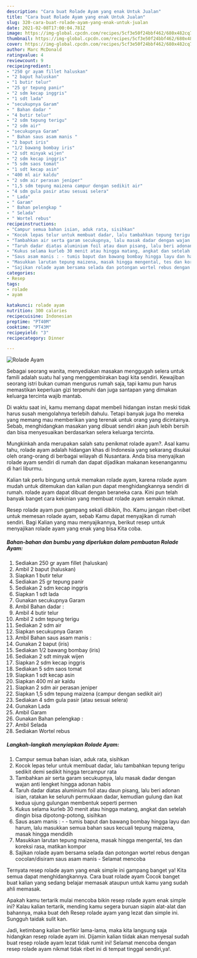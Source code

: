 ```yaml
---
description: "Cara buat Rolade Ayam yang enak Untuk Jualan"
title: "Cara buat Rolade Ayam yang enak Untuk Jualan"
slug: 320-cara-buat-rolade-ayam-yang-enak-untuk-jualan
date: 2021-02-08T17:00:04.781Z
image: https://img-global.cpcdn.com/recipes/5cf3e50f24bbf462/680x482cq70/rolade-ayam-foto-resep-utama.jpg
thumbnail: https://img-global.cpcdn.com/recipes/5cf3e50f24bbf462/680x482cq70/rolade-ayam-foto-resep-utama.jpg
cover: https://img-global.cpcdn.com/recipes/5cf3e50f24bbf462/680x482cq70/rolade-ayam-foto-resep-utama.jpg
author: Marc McDonald
ratingvalue: 4
reviewcount: 9
recipeingredient:
- "250 gr ayam fillet haluskan"
- "2 baput haluskan"
- "1 butir telur"
- "25 gr tepung panir"
- "2 sdm kecap inggris"
- "1 sdt lada"
- "secukupnya Garam"
- " Bahan dadar "
- "4 butir telur"
- "2 sdm tepung terigu"
- "2 sdm air"
- "secukupnya Garam"
- " Bahan saus asam manis "
- "2 baput iris"
- "1/2 bawang bombay iris"
- "2 sdt minyak wijen"
- "2 sdm kecap inggris"
- "5 sdm saos tomat"
- "1 sdt kecap asin"
- "400 ml air kaldu"
- "2 sdm air perasan jeniper"
- "1,5 sdm tepung maizena campur dengan sedikit air"
- "4 sdm gula pasir atau sesuai selera"
- " Lada"
- " Garam"
- " Bahan pelengkap "
- " Selada"
- " Wortel rebus"
recipeinstructions:
- "Campur semua bahan isian, aduk rata, sisihkan"
- "Kocok lepas telur untuk membuat dadar, lalu tambahkan tepung terigu sedikit demi sedikit hingga tercampur rata"
- "Tambahkan air serta garam secukupnya, lalu masak dadar dengan wajan anti lengket hingga adonan habis"
- "Taruh dadar diatas aluminium foil atau daun pisang, lalu beri adonan isian, ratakan ke seluruh permukaan dadar, kemudian gulung dan ikat kedua ujung gulungan membentuk seperti permen"
- "Kukus selama kurleb 30 menit atau hingga matang, angkat dan setelah dingin bisa dipotong-potong, sisihkan"
- "Saus asam manis : - tumis baput dan bawang bombay hingga layu dan harum, lalu masukkan semua bahan saus kecuali tepung maizena, masak hingga mendidih"
- "Masukkan larutan tepung maizena, masak hingga mengental, tes dan koreksi rasa, matikan kompor"
- "Sajikan rolade ayam bersama selada dan potongan wortel rebus dengan cocolan/disiram saus asam manis Selamat mencoba"
categories:
- Resep
tags:
- rolade
- ayam

katakunci: rolade ayam 
nutrition: 300 calories
recipecuisine: Indonesian
preptime: "PT40M"
cooktime: "PT43M"
recipeyield: "3"
recipecategory: Dinner

---
```



![Rolade Ayam](https://img-global.cpcdn.com/recipes/5cf3e50f24bbf462/680x482cq70/rolade-ayam-foto-resep-utama.jpg)

Sebagai seorang wanita, menyediakan masakan menggugah selera untuk famili adalah suatu hal yang menggembirakan bagi kita sendiri. Kewajiban seorang istri bukan cuman mengurus rumah saja, tapi kamu pun harus memastikan keperluan gizi terpenuhi dan juga santapan yang dimakan keluarga tercinta wajib mantab.

Di waktu  saat ini, kamu memang dapat membeli hidangan instan meski tidak harus susah mengolahnya terlebih dahulu. Tetapi banyak juga lho mereka yang memang mau memberikan yang terenak untuk orang yang dicintainya. Sebab, menghidangkan masakan yang dibuat sendiri akan jauh lebih bersih dan bisa menyesuaikan berdasarkan selera keluarga tercinta. 



Mungkinkah anda merupakan salah satu penikmat rolade ayam?. Asal kamu tahu, rolade ayam adalah hidangan khas di Indonesia yang sekarang disukai oleh orang-orang di berbagai wilayah di Nusantara. Anda bisa menyajikan rolade ayam sendiri di rumah dan dapat dijadikan makanan kesenanganmu di hari liburmu.

Kalian tak perlu bingung untuk memakan rolade ayam, karena rolade ayam mudah untuk ditemukan dan kalian pun dapat menghidangkannya sendiri di rumah. rolade ayam dapat dibuat dengan beraneka cara. Kini pun telah banyak banget cara kekinian yang membuat rolade ayam semakin nikmat.

Resep rolade ayam pun gampang sekali dibikin, lho. Kamu jangan ribet-ribet untuk memesan rolade ayam, sebab Kamu dapat menyajikan di rumah sendiri. Bagi Kalian yang mau menyajikannya, berikut resep untuk menyajikan rolade ayam yang enak yang bisa Kita coba.

<!--inarticleads1-->

##### Bahan-bahan dan bumbu yang diperlukan dalam pembuatan Rolade Ayam:

1. Sediakan 250 gr ayam fillet (haluskan)
1. Ambil 2 baput (haluskan)
1. Siapkan 1 butir telur
1. Sediakan 25 gr tepung panir
1. Sediakan 2 sdm kecap inggris
1. Siapkan 1 sdt lada
1. Gunakan secukupnya Garam
1. Ambil  Bahan dadar :
1. Ambil 4 butir telur
1. Ambil 2 sdm tepung terigu
1. Sediakan 2 sdm air
1. Siapkan secukupnya Garam
1. Ambil  Bahan saus asam manis :
1. Gunakan 2 baput (iris)
1. Sediakan 1/2 bawang bombay (iris)
1. Sediakan 2 sdt minyak wijen
1. Siapkan 2 sdm kecap inggris
1. Sediakan 5 sdm saos tomat
1. Siapkan 1 sdt kecap asin
1. Siapkan 400 ml air kaldu
1. Siapkan 2 sdm air perasan jeniper
1. Siapkan 1,5 sdm tepung maizena (campur dengan sedikit air)
1. Sediakan 4 sdm gula pasir (atau sesuai selera)
1. Gunakan  Lada
1. Ambil  Garam
1. Gunakan  Bahan pelengkap :
1. Ambil  Selada
1. Sediakan  Wortel rebus




<!--inarticleads2-->

##### Langkah-langkah menyiapkan Rolade Ayam:

1. Campur semua bahan isian, aduk rata, sisihkan
1. Kocok lepas telur untuk membuat dadar, lalu tambahkan tepung terigu sedikit demi sedikit hingga tercampur rata
1. Tambahkan air serta garam secukupnya, lalu masak dadar dengan wajan anti lengket hingga adonan habis
1. Taruh dadar diatas aluminium foil atau daun pisang, lalu beri adonan isian, ratakan ke seluruh permukaan dadar, kemudian gulung dan ikat kedua ujung gulungan membentuk seperti permen
1. Kukus selama kurleb 30 menit atau hingga matang, angkat dan setelah dingin bisa dipotong-potong, sisihkan
1. Saus asam manis : - - tumis baput dan bawang bombay hingga layu dan harum, lalu masukkan semua bahan saus kecuali tepung maizena, masak hingga mendidih
1. Masukkan larutan tepung maizena, masak hingga mengental, tes dan koreksi rasa, matikan kompor
1. Sajikan rolade ayam bersama selada dan potongan wortel rebus dengan cocolan/disiram saus asam manis - Selamat mencoba




Ternyata resep rolade ayam yang enak simple ini gampang banget ya! Kita semua dapat menghidangkannya. Cara buat rolade ayam Cocok banget buat kalian yang sedang belajar memasak ataupun untuk kamu yang sudah ahli memasak.

Apakah kamu tertarik mulai mencoba bikin resep rolade ayam enak simple ini? Kalau kalian tertarik, mending kamu segera buruan siapin alat-alat dan bahannya, maka buat deh Resep rolade ayam yang lezat dan simple ini. Sungguh taidak sulit kan. 

Jadi, ketimbang kalian berfikir lama-lama, maka kita langsung saja hidangkan resep rolade ayam ini. Dijamin kalian tiidak akan menyesal sudah buat resep rolade ayam lezat tidak rumit ini! Selamat mencoba dengan resep rolade ayam nikmat tidak ribet ini di tempat tinggal sendiri,ya!.

